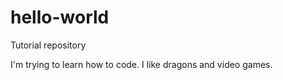 # hello-world
Tutorial repository
  
  I'm trying to learn how to code. I like dragons and video games.
